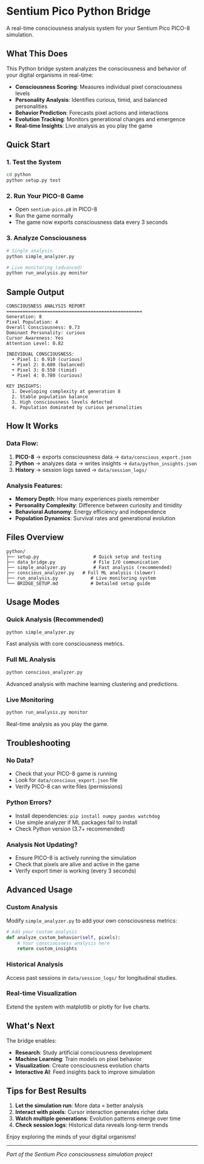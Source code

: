 # Sentium Pico Python Bridge

A real-time consciousness analysis system for your Sentium Pico PICO-8 simulation.

## What This Does

This Python bridge system analyzes the consciousness and behavior of your digital organisms in real-time:

- **Consciousness Scoring**: Measures individual pixel consciousness levels
- **Personality Analysis**: Identifies curious, timid, and balanced personalities  
- **Behavior Prediction**: Forecasts pixel actions and interactions
- **Evolution Tracking**: Monitors generational changes and emergence
- **Real-time Insights**: Live analysis as you play the game

## Quick Start

### 1. Test the System
```bash
cd python
python setup.py test
```

### 2. Run Your PICO-8 Game
- Open `sentium-pico.p8` in PICO-8
- Run the game normally 
- The game now exports consciousness data every 3 seconds

### 3. Analyze Consciousness
```bash
# Single analysis
python simple_analyzer.py

# Live monitoring (advanced)
python run_analysis.py monitor
```

## Sample Output

```
CONSCIOUSNESS ANALYSIS REPORT
==================================================
Generation: 8
Pixel Population: 4
Overall Consciousness: 0.73
Dominant Personality: curious
Cursor Awareness: Yes
Attention Level: 0.82

INDIVIDUAL CONSCIOUSNESS:
  • Pixel 1: 0.910 (curious)
  • Pixel 2: 0.680 (balanced)
  • Pixel 3: 0.550 (timid)
  • Pixel 4: 0.780 (curious)

KEY INSIGHTS:
  1. Developing complexity at generation 8
  2. Stable population balance
  3. High consciousness levels detected
  4. Population dominated by curious personalities
```

## How It Works

### Data Flow:
1. **PICO-8** → exports consciousness data → `data/conscious_export.json`
2. **Python** → analyzes data → writes insights → `data/python_insights.json`
3. **History** → session logs saved → `data/session_logs/`

### Analysis Features:
- **Memory Depth**: How many experiences pixels remember
- **Personality Complexity**: Difference between curiosity and timidity
- **Behavioral Autonomy**: Energy efficiency and independence
- **Population Dynamics**: Survival rates and generational evolution

## Files Overview

```
python/
├── setup.py                    # Quick setup and testing
├── data_bridge.py              # File I/O communication
├── simple_analyzer.py          # Fast analysis (recommended)
├── conscious_analyzer.py   # Full ML analysis (slower)
├── run_analysis.py            # Live monitoring system
└── BRIDGE_SETUP.md            # Detailed setup guide
```

## Usage Modes

### Quick Analysis (Recommended)
```bash
python simple_analyzer.py
```
Fast analysis with core consciousness metrics.

### Full ML Analysis
```bash
python conscious_analyzer.py
```
Advanced analysis with machine learning clustering and predictions.

### Live Monitoring
```bash
python run_analysis.py monitor
```
Real-time analysis as you play the game.

## Troubleshooting

### No Data?
- Check that your PICO-8 game is running
- Look for `data/conscious_export.json` file
- Verify PICO-8 can write files (permissions)

### Python Errors?
- Install dependencies: `pip install numpy pandas watchdog`
- Use simple analyzer if ML packages fail to install
- Check Python version (3.7+ recommended)

### Analysis Not Updating?
- Ensure PICO-8 is actively running the simulation
- Check that pixels are alive and active in the game
- Verify export timer is working (every 3 seconds)

## Advanced Usage

### Custom Analysis
Modify `simple_analyzer.py` to add your own consciousness metrics:

```python
# Add your custom analysis
def analyze_custom_behavior(self, pixels):
    # Your consciousness analysis here
    return custom_insights
```

### Historical Analysis
Access past sessions in `data/session_logs/` for longitudinal studies.

### Real-time Visualization
Extend the system with matplotlib or plotly for live charts.

## What's Next

The bridge enables:
- **Research**: Study artificial consciousness development
- **Machine Learning**: Train models on pixel behavior
- **Visualization**: Create consciousness evolution charts
- **Interactive AI**: Feed insights back to improve simulation

## Tips for Best Results

1. **Let the simulation run**: More data = better analysis
2. **Interact with pixels**: Cursor interaction generates richer data
3. **Watch multiple generations**: Evolution patterns emerge over time
4. **Check session logs**: Historical data reveals long-term trends

Enjoy exploring the minds of your digital organisms!

---

*Part of the Sentium Pico consciousness simulation project*
